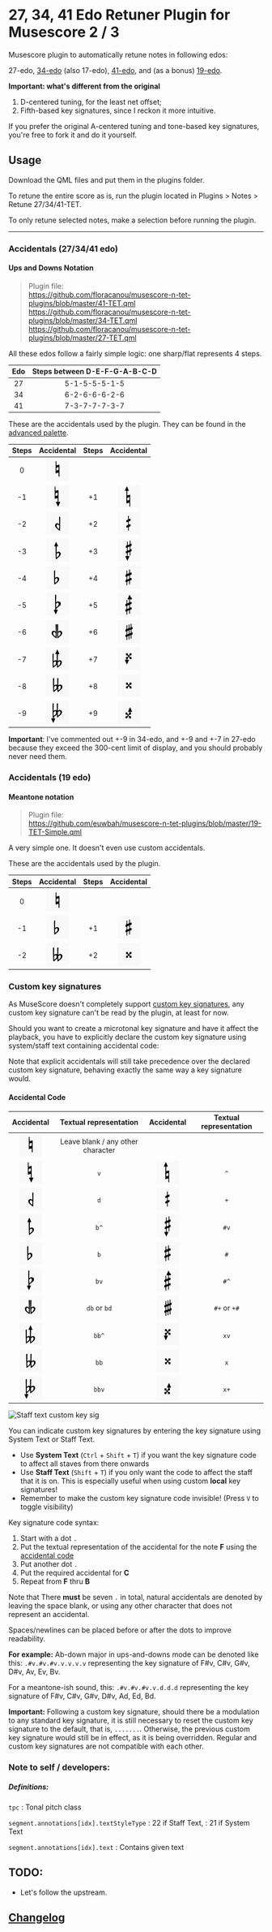 # 27, 34, 41 Edo Retuner Plugin for Musescore 2 / 3

Musescore plugin to automatically retune notes in following edos: 

27-edo, 
[34-edo](https://en.wikipedia.org/wiki/34_equal_temperament) (also 17-edo), 
[41-edo](https://en.wikipedia.org/wiki/41_equal_temperament), 
and (as a bonus) [19-edo](https://en.wikipedia.org/wiki/19_equal_temperament). 

**Important: what's different from the original**

1. D-centered tuning, for the least net offset; 
2. Fifth-based key signatures, since I reckon it more intuitive. 

If you prefer the original A-centered tuning and tone-based key signatures, you're free to fork it and do it yourself. 

## Usage

Download the QML files and put them in the plugins folder.

To retune the entire score as is, run the plugin located in Plugins > Notes > Retune 27/34/41-TET.

To only retune selected notes, make a selection before running the plugin.

--------

### Accidentals (27/34/41 edo)

#### Ups and Downs Notation

> Plugin file: \
> https://github.com/floracanou/musescore-n-tet-plugins/blob/master/41-TET.qml \
> https://github.com/floracanou/musescore-n-tet-plugins/blob/master/34-TET.qml \
> https://github.com/floracanou/musescore-n-tet-plugins/blob/master/27-TET.qml

All these edos follow a fairly simple logic: one sharp/flat represents 4 steps. 

| Edo | Steps between D-E-F-G-A-B-C-D |
| :----: | :----: |
| 27 | 5-1-5-5-5-1-5 |
| 34 | 6-2-6-6-6-2-6 |
| 41 | 7-3-7-7-7-3-7 |

These are the accidentals used by the plugin. 
They can be found in the [advanced palette](https://musescore.org/en/handbook/palettes-and-workspaces#workspaces).

| Steps | Accidental | Steps | Accidental |
| :----: | :----: | :----: | :----: |
| 0   | ![Natural](images/n.png) |||
| -1  | ![Down](images/v.png) | +1  | ![Up](images/u.png) |
| -2  | ![Semiflat](images/d.png) | +2  | ![Semisharp](images/+.png) |
| -3  | ![Flat up](images/bu.png) | +3  | ![Sharp down](images/sv.png) |
| -4  | ![Flat](images/b.png) | +4  | ![Sharp](images/s.png) |
| -5  | ![Flat down](images/bv.png) | +5  | ![Sharp up](images/su.png) |
| -6  | ![Sesquiflat](images/db.png) | +6  | ![Sesquisharp](images/s+.png) |
| -7  | ![Double flat up](images/bbu.png) | +7  | ![Double sharp down](images/xv.png) |
| -8  | ![Double flat](images/bb.png) | +8  | ![Double sharp](images/x.png) |
| -9  | ![Double flat down](images/bbv.png) | +9  | ![Double sharp up](images/xu.png) |

**Important**: I've commented out +-9 in 34-edo, and +-9 and +-7 in 27-edo
because they exceed the 300-cent limit of display, 
and you should probably never need them. 

### Accidentals (19 edo)

#### Meantone notation

> Plugin file: \
> https://github.com/euwbah/musescore-n-tet-plugins/blob/master/19-TET-Simple.qml

A very simple one. It doesn't even use custom accidentals. 

These are the accidentals used by the plugin.

| Steps | Accidental | Steps | Accidental |
| :----: | :----: | :----: | :----: |
| 0   | ![Natural](images/n.png) |||
| -1  | ![Flat](images/b.png) | +1  | ![Sharp](images/s.png) |
| -2  | ![Double flat](images/bb.png) | +2  | ![Double sharp](images/x.png) |

### Custom key signatures

As MuseScore doesn't completely support
[custom key signatures](https://musescore.org/en/handbook/key-signatures#custom-key-signatures),
any custom key signature can't be read by the plugin, at least for now.

Should you want to create a microtonal key signature and have it affect the
playback, you have to explicitly declare the custom key signature using
system/staff text containing accidental code:

Note that explicit accidentals will still take precedence over the
declared custom key signature, behaving exactly the same way a key signature would.

#### Accidental Code

| Accidental | Textual representation | Accidental | Textual representation |
| :----: | :----: | :----: | :----: |
| ![Natural](images/n.png) | Leave blank / any other character  |
| ![Down](images/v.png)   | `v` | ![Up](images/u.png) | `^` |
| ![Semiflat](images/d.png)   | `d` | ![Semisharp](images/+.png) | `+` |
| ![Flat up](images/bu.png)   | `b^` | ![Sharp down](images/sv.png) | `#v` |
| ![Flat](images/b.png)   | `b`  | ![Sharp](images/s.png) | `#`  |
| ![Flat down](images/bv.png) | `bv`  | ![Sharp up](images/su.png) | `#^`  |
| ![Sesquiflat](images/db.png) | `db` or `bd`  | ![Sesquisharp](images/s+.png) | `#+` or `+#`  |
| ![Doubleflat up](images/bbu.png) | `bb^` | ![Doublesharp down](images/xv.png) | `xv`  |
| ![Doubleflat](images/bb.png) | `bb` | ![Doublesharp](images/x.png) | `x`  |
| ![Doubleflat down](images/bbv.png) | `bbv` | ![Doublesharp up](images/xu.png) | `x+`  |

![Staff text custom key sig](images/2018/06/staff-text-custom-key-sig.png)

You can indicate custom key signatures by entering the key signature using
System Text or Staff Text.

- Use **System Text** (`Ctrl` + `Shift` + `T`) if you want the key signature code to affect
  all staves from there onwards
- Use **Staff Text** (`Shift` + `T`) if you only want the code to affect the staff that it is on.
  This is especially useful when using custom **local** key signatures!
- Remember to make the custom key signature code invisible! (Press `V` to toggle visibility)

Key signature code syntax:

1. Start with a dot `.`
2. Put the textual representation of the accidental for the note **F** using the [accidental code](#accidental-code)
3. Put another dot `.`
4. Put the required accidental for **C**
5. Repeat from **F** thru **B** 

Note that There **must** be seven `.` in total,
natural accidentals are denoted by leaving the space blank, or using any other character
that does not represent an accidental.

Spaces/newlines can be placed before or after the dots to improve readability.

**For example:**
Ab-down major in ups-and-downs mode can be denoted like this: `.#v.#v.#v.v.v.v.v`
representing the key signature of F#v, C#v, G#v, D#v, Av, Ev, Bv.

For a meantone-ish sound, this: `.#v.#v.#v.v.d.d.d`
representing the key signature of F#v, C#v, G#v, D#v, Ad, Ed, Bd.

**Important:** Following a custom key signature, should there be a modulation to any standard
key signature, it is still necessary to reset the custom key signature to the default, that is,
`.......`. Otherwise, the previous custom key signature would still be in effect, as it is being
overridden. Regular and custom key signatures are not compatible with each other.


### Note to self / developers:

##### Definitions:

`tpc`
: Tonal pitch class

`segment.annotations[idx].textStyleType`
: 22 if Staff Text,
: 21 if System Text

`segment.annotations[idx].text`
: Contains given text

## TODO:

- Let's follow the upstream. 

## [Changelog](./CHANGELOG.md)

